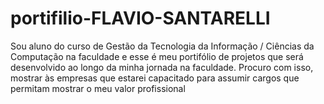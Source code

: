 # portifilio-FLAVIO-SANTARELLI
Sou aluno do curso de Gestão da Tecnologia da Informação / Ciências da Computação na faculdade e esse é meu portifólio de projetos que será desenvolvido ao longo da minha jornada na faculdade. Procuro com isso, mostrar às empresas que estarei capacitado para assumir cargos que permitam mostrar o meu valor profissional
